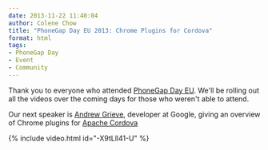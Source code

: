 ```yaml
---
date: 2013-11-22 11:40:04
author: Colene Chow
title: "PhoneGap Day EU 2013: Chrome Plugins for Cordova"
format: html
tags:
- PhoneGap Day
- Event
- Community
---
```


Thank you to everyone who attended [PhoneGap Day EU](http://pgday.phonegap.com/eu2013). We'll be rolling out all the videos over the coming days for those who weren't able to attend.

Our next speaker is [Andrew Grieve](http://twitter.com/grieveandrew), developer at Google, giving an overview of Chrome plugins for [Apache Cordova](http://cordova.io)

{% include video.html id="-X9tLll41-U" %}
